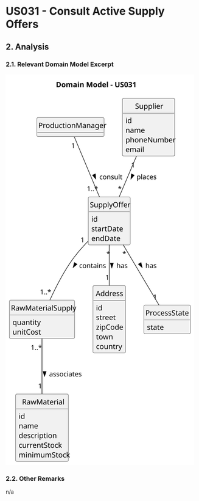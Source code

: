 # US031 - Consult Active Supply Offers

## 2. Analysis

### 2.1. Relevant Domain Model Excerpt 

![Domain Model](svg/us031-domain-model.svg)

### 2.2. Other Remarks

n/a